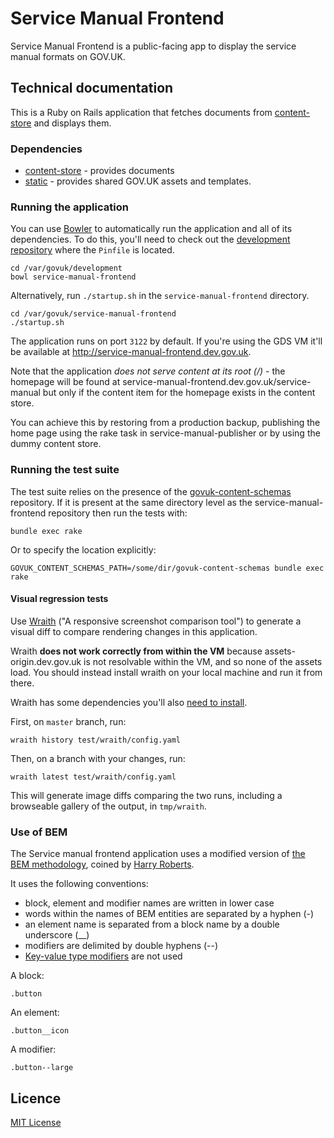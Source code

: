 # Service Manual Frontend

Service Manual Frontend is a public-facing app to display the service manual formats on GOV.UK.

## Technical documentation

This is a Ruby on Rails application that fetches documents from
[content-store](https://github.com/alphagov/content-store) and displays them.

### Dependencies

- [content-store](https://github.com/alphagov/content-store) - provides documents
- [static](https://github.com/alphagov/static) - provides shared GOV.UK assets and templates.

### Running the application

You can use [Bowler](https://github.com/JordanHatch/bowler) to automatically run
the application and all of its dependencies. To do this, you'll need to check
out the [development repository](https://github.gds/gds/development) where the
`Pinfile` is located.

```
cd /var/govuk/development
bowl service-manual-frontend
```

Alternatively, run `./startup.sh` in the `service-manual-frontend` directory.

```
cd /var/govuk/service-manual-frontend
./startup.sh
```

The application runs on port `3122` by default. If you're using the GDS VM it'll
be available at http://service-manual-frontend.dev.gov.uk.

Note that the application *does not serve content at its root (/)* - the
homepage will be found at service-manual-frontend.dev.gov.uk/service-manual but
only if the content item for the homepage exists in the content store.

You can achieve this by restoring from a production backup, publishing the home
page using the rake task in service-manual-publisher or by using the dummy
content store.

### Running the test suite

The test suite relies on the presence of the
[govuk-content-schemas](http://github.com/alphagov/govuk-content-schemas)
repository. If it is present at the same directory level as
the service-manual-frontend repository then run the tests with:

`bundle exec rake`

Or to specify the location explicitly:

`GOVUK_CONTENT_SCHEMAS_PATH=/some/dir/govuk-content-schemas bundle exec rake`

#### Visual regression tests

Use [Wraith](http://bbc-news.github.io/wraith/) ("A responsive screenshot
comparison tool") to generate a visual diff to compare rendering changes in this
application.

Wraith **does not work correctly from within the VM** because
assets-origin.dev.gov.uk is not resolvable within the VM, and so none of the
assets load. You should instead install wraith on your local machine and run
it from there.

Wraith has some dependencies you'll also
[need to install](http://bbc-news.github.io/wraith/os-install.html).

First, on `master` branch, run:
```
wraith history test/wraith/config.yaml
```

Then, on a branch with your changes, run:
```
wraith latest test/wraith/config.yaml
```

This will generate image diffs comparing the two runs, including a browseable
gallery of the output, in `tmp/wraith`.

### Use of BEM

The Service manual frontend application uses a modified version of [the BEM methodology](https://en.bem.info),
coined by [Harry Roberts](https://en.bem.info/methodology/naming-convention/#alternative-naming-schemes).

It uses the following conventions:
* block, element and modifier names are written in lower case
* words within the names of BEM entities are separated by a hyphen (-)
* an element name is separated from a block name by a double underscore (__)
* modifiers are delimited by double hyphens (--)
* [Key-value type modifiers](https://en.bem.info/methodology/naming-convention/#element-modifier) are not used

A block:

    .button

An element:

    .button__icon

A modifier:

    .button--large


## Licence

[MIT License](LICENCE)
